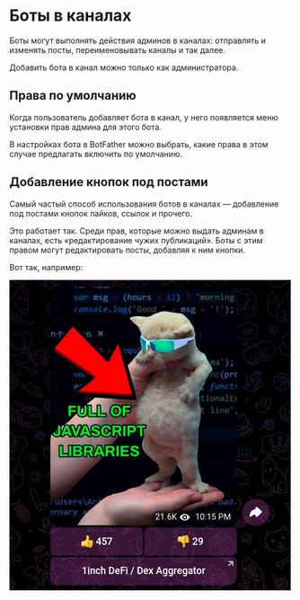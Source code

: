 # Боты в каналах

Боты могут выполнять действия админов в каналах: отправлять и изменять посты, переименовывать каналы и так далее.

Добавить бота в канал можно только как администратора.

## Права по умолчанию

Когда пользователь добавляет бота в канал, у него появляется меню установки прав админа для этого бота.

В настройках бота в BotFather можно выбрать, какие права в этом случае предлагать включить по умолчанию.

## Добавление кнопок под постами

Самый частый способ использования ботов в каналах —
добавление под постами кнопок лайков, ссылок и прочего.

Это работает так. Среди прав, которые можно выдать админам в каналах, есть «редактирование чужих публикаций».
Боты с этим правом могут редактировать посты, добавляя к ним кнопки.

Вот так, например:

![Пост с кнопками](../../public/pictures/ru/channel-buttons.png)
